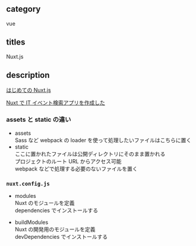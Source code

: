 ## category

vue

## titles

Nuxt.js

## description

<a href="https://qiita.com/kurosame/items/80437d5387cb253f2c1e" target="_blank">はじめての Nuxt.js</a>

<a href="https://qiita.com/kurosame/items/255480a37548d5c04c7d" target="_blank">Nuxt で IT イベント検索アプリを作成した</a>

### assets と static の違い

- assets  
  Sass など webpack の loader を使って処理したいファイルはこちらに置く
- static  
  ここに置かれたファイルは公開ディレクトリにそのまま置かれる  
  プロジェクトのルート URL からアクセス可能  
  webpack などで処理する必要のないファイルを置く

### `nuxt.config.js`

- modules  
  Nuxt のモジュールを定義  
  dependencies でインストールする

- buildModules  
  Nuxt の開発用のモジュールを定義  
  devDependencies でインストールする
